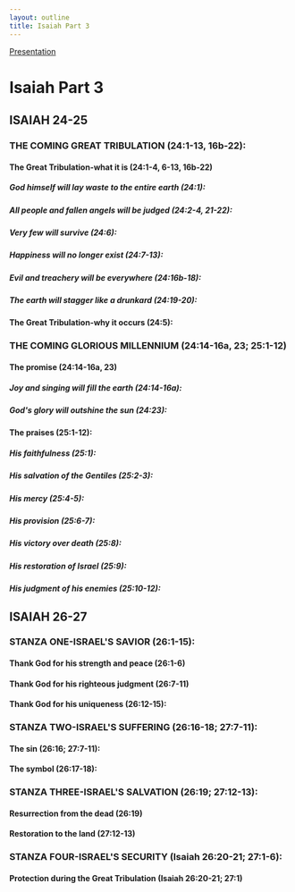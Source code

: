 ```yaml
---
layout: outline
title: Isaiah Part 3
---
```

[Presentation](/Expository/ODP/Isaiah%20Part%203/Isaiah%20Part%203.odp)
# Isaiah Part 3
## ISAIAH 24-25 
### THE COMING GREAT TRIBULATION (24:1-13, 16b-22): 
####  The Great Tribulation-what it is (24:1-4, 6-13, 16b-22) 
#####  God himself will lay waste to the entire earth (24:1): 
#####  All people and fallen angels will be judged (24:2-4, 21-22): 
#####  Very few will survive (24:6): 
#####  Happiness will no longer exist (24:7-13): 
#####  Evil and treachery will be everywhere (24:16b-18): 
#####  The earth will stagger like a drunkard (24:19-20): 
####  The Great Tribulation-why it occurs (24:5): 
### THE COMING GLORIOUS MILLENNIUM (24:14-16a, 23; 25:1-12) 
####  The promise (24:14-16a, 23) 
#####  Joy and singing will fill the earth (24:14-16a): 
#####  God\'s glory will outshine the sun (24:23): 
####  The praises (25:1-12): 
#####  His faithfulness (25:1): 
#####  His salvation of the Gentiles (25:2-3): 
#####  His mercy (25:4-5): 
#####  His provision (25:6-7): 
#####  His victory over death (25:8): 
#####  His restoration of Israel (25:9): 
#####  His judgment of his enemies (25:10-12): 
## ISAIAH 26-27 
### STANZA ONE-ISRAEL\'S SAVIOR (26:1-15): 
####  Thank God for his strength and peace (26:1-6) 
####  Thank God for his righteous judgment (26:7-11) 
####  Thank God for his uniqueness (26:12-15): 
### STANZA TWO-ISRAEL\'S SUFFERING (26:16-18; 27:7-11): 
####  The sin (26:16; 27:7-11): 
####  The symbol (26:17-18): 
### STANZA THREE-ISRAEL\'S SALVATION (26:19; 27:12-13): 
####  Resurrection from the dead (26:19) 
####  Restoration to the land (27:12-13) 
### STANZA FOUR-ISRAEL\'S SECURITY (Isaiah 26:20-21; 27:1-6): 
####  Protection during the Great Tribulation (Isaiah 26:20-21; 27:1) 
